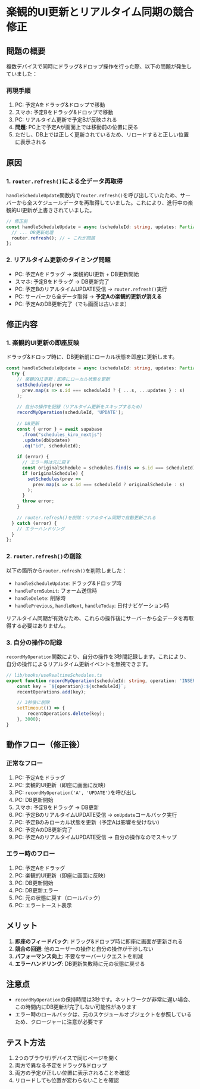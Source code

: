# 楽観的UI更新とリアルタイム同期の競合修正

## 問題の概要

複数デバイスで同時にドラッグ&ドロップ操作を行った際、以下の問題が発生していました：

### 再現手順
1. PC: 予定Aをドラッグ&ドロップで移動
2. スマホ: 予定Bをドラッグ&ドロップで移動
3. PC: リアルタイム更新で予定Bが反映される
4. **問題**: PC上で予定Aが画面上では移動前の位置に戻る
5. ただし、DB上では正しく更新されているため、リロードすると正しい位置に表示される

## 原因

### 1. `router.refresh()`による全データ再取得
`handleScheduleUpdate`関数内で`router.refresh()`を呼び出していたため、サーバーから全スケジュールデータを再取得していました。これにより、進行中の楽観的UI更新が上書きされていました。

```typescript
// 修正前
const handleScheduleUpdate = async (scheduleId: string, updates: Partial<Schedule>) => {
  // ... DB更新処理
  router.refresh(); // ← これが問題
};
```

### 2. リアルタイム更新のタイミング問題
- PC: 予定Aをドラッグ → 楽観的UI更新 + DB更新開始
- スマホ: 予定Bをドラッグ → DB更新完了
- PC: 予定BのリアルタイムUPDATE受信 → `router.refresh()`実行
- PC: サーバーから全データ取得 → **予定Aの楽観的更新が消える**
- PC: 予定AのDB更新完了（でも画面は古いまま）

## 修正内容

### 1. 楽観的UI更新の即座反映
ドラッグ&ドロップ時に、DB更新前にローカル状態を即座に更新します。

```typescript
const handleScheduleUpdate = async (scheduleId: string, updates: Partial<Schedule>) => {
  try {
    // 楽観的UI更新：即座にローカル状態を更新
    setSchedules(prev =>
      prev.map(s => s.id === scheduleId ? { ...s, ...updates } : s)
    );
    
    // 自分の操作を記録（リアルタイム更新をスキップするため）
    recordMyOperation(scheduleId, 'UPDATE');
    
    // DB更新
    const { error } = await supabase
      .from("schedules_kiro_nextjs")
      .update(dbUpdates)
      .eq("id", scheduleId);
    
    if (error) {
      // エラー時は元に戻す
      const originalSchedule = schedules.find(s => s.id === scheduleId);
      if (originalSchedule) {
        setSchedules(prev =>
          prev.map(s => s.id === scheduleId ? originalSchedule : s)
        );
      }
      throw error;
    }
    
    // router.refresh()を削除：リアルタイム同期で自動更新される
  } catch (error) {
    // エラーハンドリング
  }
};
```

### 2. `router.refresh()`の削除
以下の箇所から`router.refresh()`を削除しました：

- `handleScheduleUpdate`: ドラッグ&ドロップ時
- `handleFormSubmit`: フォーム送信時
- `handleDelete`: 削除時
- `handlePrevious`, `handleNext`, `handleToday`: 日付ナビゲーション時

リアルタイム同期が有効なため、これらの操作後にサーバーから全データを再取得する必要はありません。

### 3. 自分の操作の記録
`recordMyOperation`関数により、自分の操作を3秒間記録します。これにより、自分の操作によるリアルタイム更新イベントを無視できます。

```typescript
// lib/hooks/useRealtimeSchedules.ts
export function recordMyOperation(scheduleId: string, operation: 'INSERT' | 'UPDATE' | 'DELETE') {
    const key = `${operation}:${scheduleId}`;
    recentOperations.add(key);

    // 3秒後に削除
    setTimeout(() => {
        recentOperations.delete(key);
    }, 3000);
}
```

## 動作フロー（修正後）

### 正常なフロー
1. PC: 予定Aをドラッグ
2. PC: 楽観的UI更新（即座に画面に反映）
3. PC: `recordMyOperation('A', 'UPDATE')`を呼び出し
4. PC: DB更新開始
5. スマホ: 予定Bをドラッグ → DB更新
6. PC: 予定BのリアルタイムUPDATE受信 → `onUpdate`コールバック実行
7. PC: 予定Bのみローカル状態を更新（予定Aは影響を受けない）
8. PC: 予定AのDB更新完了
9. PC: 予定AのリアルタイムUPDATE受信 → 自分の操作なのでスキップ

### エラー時のフロー
1. PC: 予定Aをドラッグ
2. PC: 楽観的UI更新（即座に画面に反映）
3. PC: DB更新開始
4. PC: DB更新エラー
5. PC: 元の状態に戻す（ロールバック）
6. PC: エラートースト表示

## メリット

1. **即座のフィードバック**: ドラッグ&ドロップ時に即座に画面が更新される
2. **競合の回避**: 他のユーザーの操作と自分の操作が干渉しない
3. **パフォーマンス向上**: 不要なサーバーリクエストを削減
4. **エラーハンドリング**: DB更新失敗時に元の状態に戻せる

## 注意点

- `recordMyOperation`の保持時間は3秒です。ネットワークが非常に遅い場合、この時間内にDB更新が完了しない可能性があります
- エラー時のロールバックは、元のスケジュールオブジェクトを参照しているため、クロージャーに注意が必要です

## テスト方法

1. 2つのブラウザ/デバイスで同じページを開く
2. 両方で異なる予定をドラッグ&ドロップ
3. 両方の予定が正しい位置に表示されることを確認
4. リロードしても位置が変わらないことを確認
